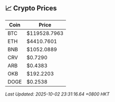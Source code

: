 ## 📈 Crypto Prices

| Coin | Price |
| ---- | ----- |
| BTC | $119528.7963 |
| ETH | $4410.7601 |
| BNB | $1052.0889 |
| CRV | $0.7290 |
| ARB | $0.4383 |
| OKB | $192.2203 |
| DOGE | $0.2538 |

_Last Updated: 2025-10-02 23:31:16.64 +0800 HKT_